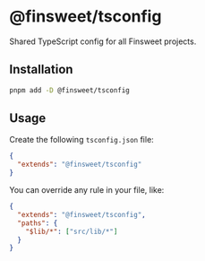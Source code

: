 # @finsweet/tsconfig

Shared TypeScript config for all Finsweet projects.

## Installation

```bash
pnpm add -D @finsweet/tsconfig
```

## Usage

Create the following `tsconfig.json` file:

```json
{
  "extends": "@finsweet/tsconfig"
}
```

You can override any rule in your file, like:

```json
{
  "extends": "@finsweet/tsconfig",
  "paths": {
    "$lib/*": ["src/lib/*"]
  }
}
```
